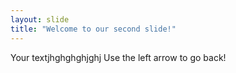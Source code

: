 ```yaml
---
layout: slide
title: "Welcome to our second slide!"
---
```

Your textjhghghghjghj
Use the left arrow to go back!
